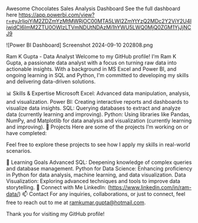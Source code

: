 Awesome Chocolates Sales Analysis Dashboard
See the full dashboard here https://app.powerbi.com/view?r=eyJrIjoiYjM2ZDZmYzMtMWRjOC00MTA5LWI2ZmYtYzQ2MDc2Y2ViY2U4IiwidCI6ImM2ZTU0OWIzLTVmNDUtNDAzMi1hYWU5LWQ0MjQ0ZGM1YjJjNCJ9


![Power BI Dashboard] Screenshot 2024-09-10 202808.png





Ram K Gupta - Data Analyst Welcome to my GitHub profile! I'm Ram K Gupta, a passionate data analyst with a focus on turning raw data into actionable insights. 
With a background in MS Excel and Power BI, and ongoing learning in SQL and Python, I'm committed to developing my skills and delivering data-driven solutions.

📊 Skills & Expertise 
Microsoft Excel: Advanced data manipulation, analysis, and visualization. 
Power BI: Creating interactive reports and dashboards to visualize data insights. 
SQL: Querying databases to extract and analyze data (currently learning and improving). 
Python: Using libraries like Pandas, NumPy, and Matplotlib for data analysis and visualization (currently learning and improving). 
📁 Projects Here are some of the projects I’m working on or have completed:

Feel free to explore these projects to see how I apply my skills in real-world scenarios.

🚀 Learning Goals 
Advanced SQL: Deepening knowledge of complex queries and database management. 
Python for Data Science: Enhancing proficiency in Python for data analysis, machine learning, and data visualization. 
Data Visualization: Exploring advanced techniques and tools to improve data storytelling. 
🔗 Connect with Me LinkedIn: (https://www.linkedin.com/in/ram-data/) 
📫 Contact For any inquiries, collaborations, or just to connect, feel free to reach out to me at ramkumar.gupta@hotmail.com.

Thank you for visiting my GitHub profile!

